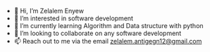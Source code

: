 - 👋 Hi, I’m Zelalem Enyew 
- 👀 I’m interested in software development 
- 🌱 I’m currently learning Algorithm and Data structure with python 
- 💞️ I’m looking to collaborate on any software development 
- 📫 Reach out to me via the email zelalem.antigegn12@gmail.com 

<!---
zelalem-12/zelalem-12 is a ✨ special ✨ repository because its `README.md` (this file) appears on your GitHub profile.
You can click the Preview link to take a look at your changes.
--->

